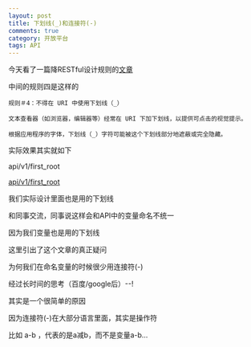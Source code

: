 ```yaml
---
layout: post
title: 下划线(_)和连接符(-)
comments: true
category: 开放平台
tags: API
---
```


今天看了一篇降RESTful设计规则的[文章](https://github.com/jasonGeng88/blog/blob/master/201706/rest-api.md)

中间的规则四是这样的

    规则＃4：不得在 URI 中使用下划线（_）

    文本查看器（如浏览器，编辑器等）经常在 URI 下加下划线，以提供可点击的视觉提示。 

    根据应用程序的字体，下划线（_）字符可能被这个下划线部分地遮蔽或完全隐藏。

实际效果其实就如下

api/v1/first_root

<u>api/v1/first_root</u>

我们实际设计里面也是用的下划线

和同事交流，同事说这样会和API中的变量命名不统一

因为我们变量也是用的下划线

这里引出了这个文章的真正疑问

为何我们在命名变量的时候很少用连接符(-)

经过长时间的思考（百度/google后）--!

其实是一个很简单的原因

因为连接符(-)在大部分语言里面，其实是操作符

比如 a-b ，代表的是a减b，而不是变量a-b...


